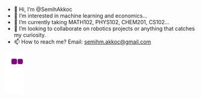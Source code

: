- 👋 Hi, I’m @SemihAkkoc
- 👀 I’m interested in machine learning and economics... 
- 🌱 I’m currently taking MATH102, PHYS102, CHEM201, CS102...
- 💞️ I’m looking to collaborate on robotics projects or anything that catches my curiosity.
- 📫 How to reach me? Email: semihm.akkoc@gmail.com


![snake gif](https://github.com/SemihAkkoc/SemihAkkoc/blob/output/github-contribution-grid-snake.gif)

<!---
SemihAkkoc/SemihAkkoc is a ✨ special ✨ repository because its `README.md` (this file) appears on your GitHub profile.
You can click the Preview link to take a look at your changes.
--->
